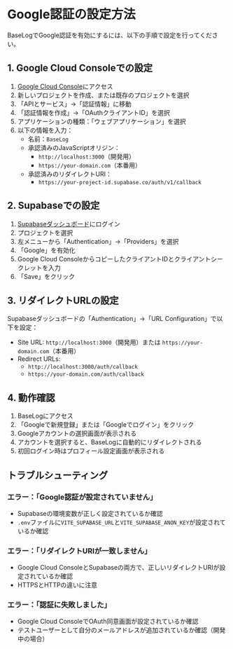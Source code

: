 # Google認証の設定方法

BaseLogでGoogle認証を有効にするには、以下の手順で設定を行ってください。

## 1. Google Cloud Consoleでの設定

1. [Google Cloud Console](https://console.cloud.google.com/)にアクセス
2. 新しいプロジェクトを作成、または既存のプロジェクトを選択
3. 「APIとサービス」→「認証情報」に移動
4. 「認証情報を作成」→「OAuthクライアントID」を選択
5. アプリケーションの種類：「ウェブアプリケーション」を選択
6. 以下の情報を入力：
   - 名前：`BaseLog`
   - 承認済みのJavaScriptオリジン：
     - `http://localhost:3000`（開発用）
     - `https://your-domain.com`（本番用）
   - 承認済みのリダイレクトURI：
     - `https://your-project-id.supabase.co/auth/v1/callback`

## 2. Supabaseでの設定

1. [Supabaseダッシュボード](https://app.supabase.com/)にログイン
2. プロジェクトを選択
3. 左メニューから「Authentication」→「Providers」を選択
4. 「Google」を有効化
5. Google Cloud ConsoleからコピーしたクライアントIDとクライアントシークレットを入力
6. 「Save」をクリック

## 3. リダイレクトURLの設定

Supabaseダッシュボードの「Authentication」→「URL Configuration」で以下を設定：

- Site URL: `http://localhost:3000`（開発用）または `https://your-domain.com`（本番用）
- Redirect URLs: 
  - `http://localhost:3000/auth/callback`
  - `https://your-domain.com/auth/callback`

## 4. 動作確認

1. BaseLogにアクセス
2. 「Googleで新規登録」または「Googleでログイン」をクリック
3. Googleアカウントの選択画面が表示される
4. アカウントを選択すると、BaseLogに自動的にリダイレクトされる
5. 初回ログイン時はプロフィール設定画面が表示される

## トラブルシューティング

### エラー：「Google認証が設定されていません」
- Supabaseの環境変数が正しく設定されているか確認
- `.env`ファイルに`VITE_SUPABASE_URL`と`VITE_SUPABASE_ANON_KEY`が設定されているか確認

### エラー：「リダイレクトURIが一致しません」
- Google Cloud ConsoleとSupabaseの両方で、正しいリダイレクトURIが設定されているか確認
- HTTPSとHTTPの違いに注意

### エラー：「認証に失敗しました」
- Google Cloud ConsoleでOAuth同意画面が設定されているか確認
- テストユーザーとして自分のメールアドレスが追加されているか確認（開発中の場合）